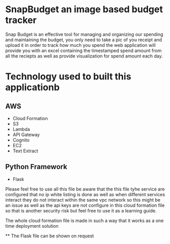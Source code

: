 # SnapBudget an image based budget tracker


Snap Budget is an effective tool for managing and organizing our spending and maintaining the budget, you only need to take a pic of you receipt and upload it in order to track how much you spend the web application will provide you with an excel containing the timestamped spend amount from all the reciepts as well as provide visualization for spend amount each day.

# Technology used to built this applicationb 

## AWS

* Cloud Formation
* S3
* Lambda
* API Gateway
* Cognito
* EC2
* Text Extract

## Python Framework

* Flask

Please feel free to use all this file be aware that the this file tyhe service are configured that no ip white listing is done as well as when different services interact they do not interact within the same vpc network so this might be an issue as well as the api keys are not configure in this cloud formation file so that is another security risk but feel free to use it as a learning guide.

The whole cloud formation file is made in such a way that it works as a one time deployment solution

** The Flask file can be shown on request


